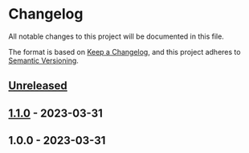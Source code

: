 # Changelog

All notable changes to this project will be documented in this file.

The format is based on [Keep a Changelog](https://keepachangelog.com/en/1.0.0/),
and this project adheres to [Semantic Versioning](https://semver.org/spec/v2.0.0.html).

## [Unreleased]


## [1.1.0] - 2023-03-31

## 1.0.0 - 2023-03-31

[Unreleased]: https://github.com/PreemStudio/:package_slug/compare/1.1.0...HEAD
[1.1.0]: https://github.com/PreemStudio/:package_slug/compare/1.0.0...1.1.0
